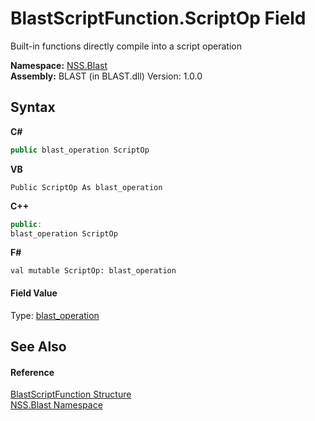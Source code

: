 # BlastScriptFunction.ScriptOp Field
 

Built-in functions directly compile into a script operation

**Namespace:**&nbsp;<a href="88b55311-4a89-0894-e27a-e157e443c7f7.md">NSS.Blast</a><br />**Assembly:**&nbsp;BLAST (in BLAST.dll) Version: 1.0.0

## Syntax

**C#**<br />
``` C#
public blast_operation ScriptOp
```

**VB**<br />
``` VB
Public ScriptOp As blast_operation
```

**C++**<br />
``` C++
public:
blast_operation ScriptOp
```

**F#**<br />
``` F#
val mutable ScriptOp: blast_operation
```


#### Field Value
Type: <a href="545d7548-930f-7c02-0adc-5220144448d3.md">blast_operation</a>

## See Also


#### Reference
<a href="4c6d14f4-14ae-a622-3763-13b615f5d263.md">BlastScriptFunction Structure</a><br /><a href="88b55311-4a89-0894-e27a-e157e443c7f7.md">NSS.Blast Namespace</a><br />